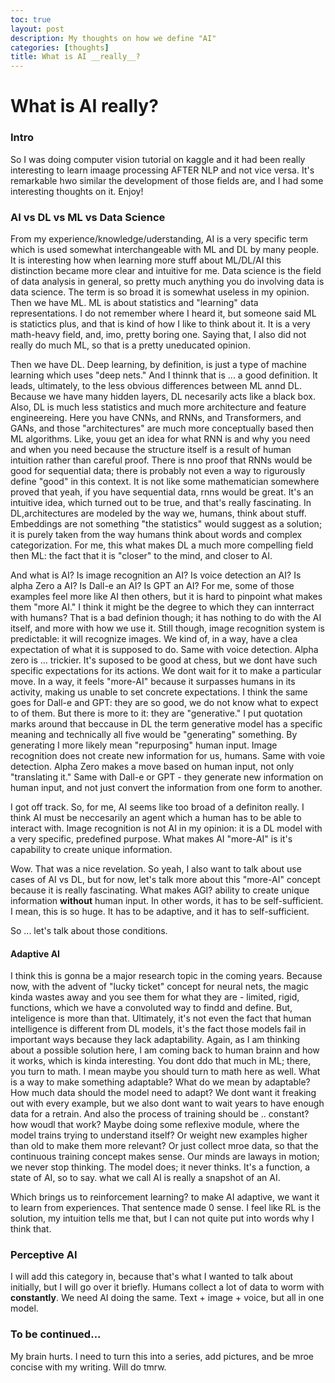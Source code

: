```yaml
---
toc: true
layout: post
description: My thoughts on how we define "AI"
categories: [thoughts]
title: What is AI __really__?
---
```

# What is AI __really__?

### Intro

So I was doing computer vision tutorial on kaggle and it had been really interesting to learn imaage processing AFTER NLP and not vice versa. It's remarkable hwo similar the development of those fields are, and I had some interesting thoughts on it. Enjoy!

### AI vs DL vs ML vs Data Science

From my experience/knowledge/uderstanding, AI is a very specific term which is used somewhat interchangeable with ML and DL by many people. It is interesting how when learning more stuff about ML/DL/AI this distinction became more clear and intuitive for me. Data science is the field of data analysis in general, so pretty much anything you do involving data is data science. The term is so broad it is somewhat useless in my opinion. Then we have ML. ML is about statistics and "learning" data representations. I do not remember where I heard it, but someone said ML is statictics plus, and that is kind of how I like to think about it. It is a very math-heavy field, and, imo, pretty boring one. Saying that, I also did not really do much ML, so that is a pretty uneducated opinion.

Then we have DL. Deep learning, by definition, is just a type of machine learning which uses "deep nets." And I thinnk that is ... a good definition. It leads, ultimately, to the less obvious differences between ML annd DL. Because we have many hidden layers, DL necesarily acts like a black box. Also, DL is much less statistics and much more architecture and feature engineereing. Here you have CNNs, and RNNs, and Transformers, and GANs, and those "architectures" are much more conceptually based then ML algorithms. Like, youu get an idea for what RNN is and why you need and when you need because the structure itself is a result of human intuition rather than careful proof. There is nno proof that RNNs would be good for sequential data; there is probably not even a way to rigurously define "good" in this context. It is not like some mathematician somewhere proved that yeah, if you have sequential data, rnns would be great. It's an intuitive idea, which turned out to be true, and that's really fascinating. In DL,architectures are modeled by the way we, humans, think about stuff. Embeddings are not something "the statistics" would suggest as a solution; it is purely taken from the way humans think about words and complex categorization. For me, this what makes DL a much more compelling field then ML: the fact that it is "closer" to the mind, and closer to AI.

And what is AI? Is image recognition an AI? Is voice detection an AI? Is alpha Zero a AI? Is Dall-e an AI? Is GPT an AI? For me, some of those examples feel more like AI then others, but it is hard to pinpoint what makes them "more AI." I think it might be the degree to which they can innterract with humans? That is a bad definion though; it has nothing to do with the AI itself, and more with how we use it. Still though, image recognition system is predictable: it will recognize images. We kind of, in a way, have a clea expectation of what it is supposed to do. Same with voice detection. Alpha zero is ... trickier. It's suposed to be good at chess, but we dont have such specific expectations for its actions. We dont wait for it to make a particular move. In a way, it feels "more-AI" because it surpasses humans in its activity, making us unable to set concrete expectations. I think the same goes for Dall-e and GPT: they are so good, we do not know what to expect to of them. But there is more to it: they are "generative." I put quotation marks around that beccause in DL the term generative model has a specific meaning and technically all five would be "generating" something. By generating I more likely mean "repurposing" human input. Image recognition does not create new information for us, humans. Same with voie detection. Alpha Zero makes a move based on human input, not only "translating it." Same with Dall-e or GPT - they generate new information on human input, and not just convert the information from one form to another. 

I got off track. So, for me, AI seems like too broad of a definiton really. I think AI must be neccesarily an agent which a human has to be able to interact with. Image recognition is not AI in my opinion: it is a DL model with a very specific, predefined purpose. What makes AI "more-AI" is it's capability to create unique information.

Wow. That was a nice revelation. So yeah, I also want to talk about use cases of AI vs DL, but for now, let's talk more about this "more-AI" concept because it is really fascinating. What makes AGI? ability to create unique information __without__ human input. In other words, it has to be self-sufficient. I mean, this is so huge. It has to be adaptive, and it has to self-sufficient. 

So ... let's talk about those conditions.

#### Adaptive AI

I think this is gonna be a major research topic in the coming years. Because now, with the advent of "lucky ticket" concept for neural nets, the magic kinda wastes away and you see them for what they are - limited, rigid, functions, which we have a convoluted way to findd and define. But, inteligence is more than that. Ultimately, it's not even the fact that human intelligence is different from DL models, it's the fact those models fail in important ways because they lack adaptability. Again, as I am thinking about a possible solution here, I am coming back to human brainn and how it works, which is kinda interesting. You dont ddo that much in ML; there, you turn to math. I mean maybe you should turn to math here as well. What is a way to make something adaptable? What do we mean by adaptable? How much data should the model need to adapt? We dont want it freaking out with every example, but we also dont want to wait years to have enough data for a retrain. And also the process of training should be .. constant? how woudl that work? Maybe doing some reflexive module, where the model trains trying to understand itself? Or weight new examples higher than old to make them more relevant? Or just collect mroe data, so that the continuous training concept makes sense. Our minds are laways in motion; we never stop thinking. The model does; it never thinks. It's a function, a state of AI, so to say. what we call AI is really a snapshot of an AI. 

Which brings us to reinforcement learning? to make AI adaptive, we want it to learn from experiences. That sentence made 0 sense. I feel like RL is the solution, my intuition tells me that, but I can not quite put into words why I think that. 

### Perceptive AI

I will add this category in, because that's what I wanted to talk about initially, but I will go over it briefly. Humans collect a lot of data to worm with __constantly__. We need AI doing the same. Text + image + voice, but all in one model.

### To be continued... 

My brain hurts. I need to turn this into a series, add pictures, and be mroe concise with my writing. Will do tmrw.